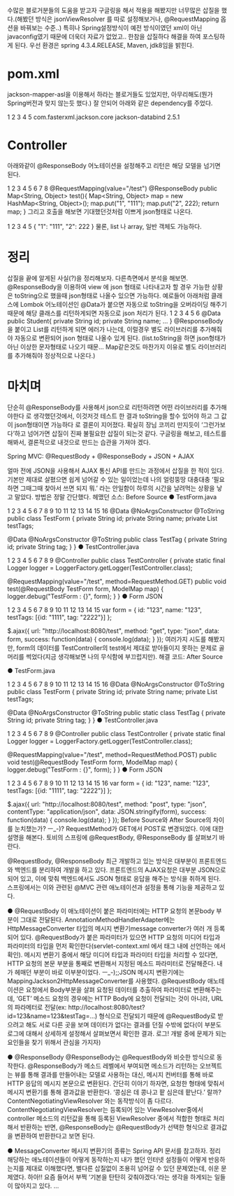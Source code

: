 수많은 블로거분들의 도움을 받고자 구글링을 해서 적용을 해봤지만 너무많은 삽질을 했다.(해봤던 방식은 jsonViewResolver 를 따로 설정해보거나, @RequestMapping 옵션을 바꿔보는 수준..) 특히나 Spring설정방식이 예전 방식이였던 xml이 아닌 javaconfig였기 때문에 더욱더 자료가 없었고.. 한참을 삽질하다 해결을 하여 포스팅하게 된다. 우선 환경은 spring 4.3.4.RELEASE, Maven, jdk8임을 밝힌다.

# pom.xml
jackson-mapper-asl을 이용해서 하라는 블로거들도 있었지만, 아무리해도(뭔가 Spring버전과 맞지 않는듯 했다.) 잘 안되어 아래와 같은 dependency를 주었다.

1
2
3
4
5
<dependency>
	<groupId>com.fasterxml.jackson.core</groupId>
	<artifactId>jackson-databind</artifactId>
	<version>2.5.1</version>
</dependency>
# Controller
아래와같이 @ResponseBody 어노테이션을 설정해주고 리턴은 해당 모델을 넘기면 된다.

1
2
3
4
5
6
7
8
@RequestMapping(value="/test")
@ResponseBody
public Map<String, Object> test(){
    	Map<String, Object> map = new HashMap<String, Object>();
    	map.put("1", "111");
    	map.put("2", 222);
    	return map;
    }
그리고 호출을 해보면 기대했던것처럼 이쁘게 json형태로 나온다.

1
2
3
4
5
{
"1": "111",
"2": 222
}
물론, list 나 array, 일반 객체도 가능하다.
# 정리
삽질을 끝에 알게된 사실(?)을 정리해보자.
다른측면에서 분석을 해보면. @ResponseBody을 이용하여 view 에 json 형태로 나타내고자 할 경우 가능한 상황은 toString으로 했을때 json형태로 나올수 있으면 가능하다. 예로들어 아래처럼 클래스에 Lombok 어노테이션인 @Data가 붙으면 자동으로 toString을 오버라이딩 해주기 때문에 해당 클래스를 리턴하게되면 자동으로 json 처리가 된다.
1
2
3
4
5
6
@Data
public Student{
  private String id;
  private String name;
  ...
}
@ResponseBody을 붙이고 List<Student>를 리턴하게 되면 에러가 나는데, 이럴경우 별도 라이브러리를 추가해줘야 자동으로 변환되어 json 형태로 나올수 있게 된다. (list.toString을 하면 json형태가 아닌 이상한 문자형태로 나오기 때문… Map같은것도 마찬가지 이유로 별도 라이브러리를 추가해줘야 정상적으로 나온다.)

# 마치며
단순히 @ResponseBody를 사용해서 json으로 리턴하려면 어떤 라이브러리를 추가해야한다 로 생각했던것에서, 이것저것 테스트 한 결과 toString을 할수 있어야 하고 그 값이 json형태이면 가능하다 로 결론이 지어졌다. 확실히 장님 코끼리 만지듯이 ‘그런가보다’하고 넘어가면 삽질이 진짜 불필요한 삽질이 되는것 같다. 구글링을 해보고, 테스트를 해봐서, 결론적으로 내것으로 만드는 습관을 가져야 겠다.




Spring MVC: @RequestBody + @ResponseBody + JSON + AJAX
 

얼마 전에 JSON을 사용해서 AJAX 통신 API를 만드는 과정에서 삽질을 한 적이 있다. 기본만 제대로 살폈으면 쉽게 넘어갈 수 있는 일이었는데 나의 얼렁뚱땅 대충대충 ‘필요하면 그때그때 찾아서 쓰면 되지 뭐.’ 라는 안일함이 하루의 시간을 날려먹는 상황을 낳고 말았다. 방법은 정말 간단했다.
헤맸던 소스: Before Source
● TestForm.java

1
2
3
4
5
6
7
8
9
10
11
12
13
14
15
16
@Data
@NoArgsConstructor
@ToString
public class TestForm {
  private String id;
  private String name;
  private List<TestTag> testTags;
 
  @Data
  @NoArgsConstructor
  @ToString
  public class TestTag {
      private String id;
      private String tag;
  }
}
● TestController.java

1
2
3
4
5
6
7
8
9
@Controller
public class TestController {
  private static final Logger logger = LoggerFactory.getLogger(TestController.class);
 
  @RequestMapping(value="/test", method=RequestMethod.GET)
  public void test(@RequestBody TestForm form, ModelMap map) {
      logger.debug("TestForm : {}", form);
  }
}
● Form JSON

1
2
3
4
5
6
7
8
9
10
11
12
13
14
15
var form = {
    id: "123",
    name: "123",
    testTags: [{id: "1111", tag: "2222"}]
};
 
$.ajax({
    url: "http://localhost:8080/test",
    method: "get",
    type: "json",
    data: form,
    success: function(data) {
        console.log(data);
    }
});
여러가지 시도를 해봤지만, form의 데이터를 TestController의 test에서 제대로 받아들이지 못하는 문제로 골머리를 썩었다(지금 생각해보면 나의 무식함에 부끄럽지만).
해결 코드: After Source

● TestForm.java

1
2
3
4
5
6
7
8
9
10
11
12
13
14
15
16
@Data
@NoArgsConstructor
@ToString
public class TestForm {
  private String id;
  private String name;
  private List<TestTag> testTags;
 
  @Data
  @NoArgsConstructor
  @ToString
  public static class TestTag {
      private String id;
      private String tag;
  }
}
● TestController.java

1
2
3
4
5
6
7
8
9
@Controller
public class TestController {
  private static final Logger logger = LoggerFactory.getLogger(TestController.class);
 
  @RequestMapping(value="/test", method=RequestMethod.POST)
  public void test(@RequestBody TestForm form, ModelMap map) {
      logger.debug("TestForm : {}", form);
  }
}
● Form JSON

1
2
3
4
5
6
7
8
9
10
11
12
13
14
15
16
var form = {
    id: "123",
    name: "123",
    testTags: [{id: "1111", tag: "2222"}]
};
 
$.ajax({
    url: "http://localhost:8080/test",
    method: "post",
    type: "json",
    contentType: "application/json",
    data: JSON.stringify(form),
    success: function(data) {
        console.log(data);
    }
});
Before Source와 After Source의 차이를 눈치챘는가? ㅡ_-)?
RequestMethod가 GET에서 POST로 변경되었다. 이에 대한 설명을 해본다. 토비의 스프링에 @RequestBody, @ResponseBody 를 살펴보기 바란다.

@RequestBody, @ResponseBody
최근 개발하고 있는 방식은 대부분이 프론트엔드와 백엔드를 분리하여 개발을 하고 있다. 프론트엔드의 AJAX요청은 대부분 JSON으로 되어 있고, 이에 맞춰 백엔드에서도 JSON 형태로 응답을 해주는 방식을 취하게 된다. 스프링에서는 이와 관련된 @MVC 관련 애노테이션과 설정을 통해 기능을 제공하고 있다.

● @RequestBody
이 애노테이션이 붙은 파라미터에는 HTTP 요청의 본문body 부분이 그대로 전달된다.
AnnotationMethodHandlerAdapter에는 HttpMessageConverter 타입의 메시지 변환기message converter가 여러 개 등록되어 있다. @RequestBody가 붙은 파라미터가 있으면 HTTP 요청의 미디어 타입과 파라미터의 타입을 먼저 확인한다(servlet-context.xml 에서 <annotation-drvien> 태그 내에 선언하는 <message-converter> 에서 확인). 메시지 변환기 중에서 해당 미디어 타입과 파라미터 타입을 처리할 수 있다면, HTTP 요청의 본문 부분을 통째로 변환해서 지정된 메소드 파라미터로 전달해준다.
내가 헤매던 부분이 바로 이부분이었다. ㅡ_-);;JSON 메시지 변환기에는 MappingJackson2HttpMessageConverter를 사용했다. @RequestBody 애노테이션은 요청에서 Body부분을 살펴 요청된 데이터를 추출하여 파라미터로 변환해주는데, ‘GET’ 메소드 요청의 경우에는 HTTP Body에 요청이 전달되는 것이 아니라, URL의 파라메터로 전달(ex: http://localhost:8080/test?id=123&name=123&testTag=…) 형식으로 전달되기 때문에 @RequestBody로 받으려고 해도 서로 다른 곳을 보며 데이터가 없다는 결과를 던질 수밖에 없다(이 부분도 로그에 대해서 상세하게 설정해서 살펴보면서 확인한 결과. 로그! 개발 중에 문제가 되는 요인들을 찾기 위해서 관심을 가지자)

● @ResponseBody
@ResponseBody는 @RequestBody와 비슷한 방식으로 동작한다. @ResponseBody가 메소드 레벨에서 부여되면 메소드가 리턴하는 오브젝트는 뷰를 통해 결과를 만들어내는 모델로 사용하는 대신, 메시지 컨버터를 통해 바로 HTTP 응답의 메시지 본문으로 변환된다.
간단히 이야기 하자면, 요청한 형태에 맞춰서 메시지 변환기를 통해 결과값을 반환한다. ‘콩심은 데 콩나고 팥 심은데 팥난다.’ 랄까? ContentNegotiatingViewResolver 와는 동작방식이 좀 다르다. ContentNegotiatingViewResolver는 등록되어 있는 ViewResolver중에서 controller 메소드의 리턴값을 통해 등록된 ViewResolver 중에서 적합한 형태로 처리해서 반환하는 반면, @ResponseBody는 @RequestBody가 선택한 형식으로 결과값을 변환하여 반환한다고 보면 된다.

● MessageConverter 메시지 변환기의 종류는 Spring API 문서를 참고하자.
정리
해당하는 애노테이션들이 어떻게 동작하는지 내가 했던 인터넷 설정들이 어떻게 반응하는지를 제대로 이해했다면, 별다른 삽질없이 조용히 넘어갈 수 있던 문제였는데, 쉬운 문제였다. 하아!!
요즘 들어서 부쩍 ‘기본을 탄탄히 갖춰야겠다.’라는 생각을 하게되는 일들이 많아지고 있다.
...
 